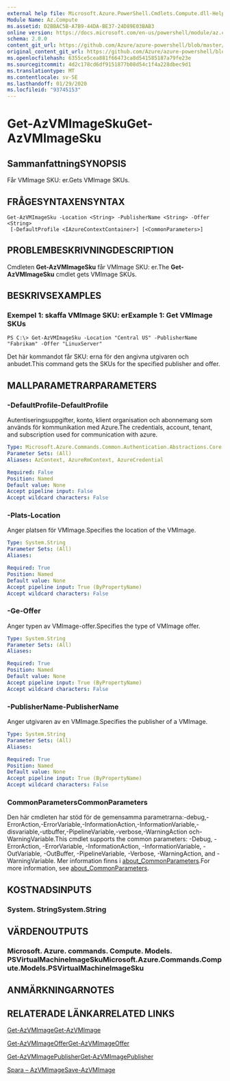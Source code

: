 ```yaml
---
external help file: Microsoft.Azure.PowerShell.Cmdlets.Compute.dll-Help.xml
Module Name: Az.Compute
ms.assetid: D2BBAC5B-A7B9-44DA-BE37-24D89E03BAB3
online version: https://docs.microsoft.com/en-us/powershell/module/az.compute/get-azvmimagesku
schema: 2.0.0
content_git_url: https://github.com/Azure/azure-powershell/blob/master/src/Compute/Compute/help/Get-AzVMImageSku.md
original_content_git_url: https://github.com/Azure/azure-powershell/blob/master/src/Compute/Compute/help/Get-AzVMImageSku.md
ms.openlocfilehash: 6355ce5cea881f66473ca8d541585187a79fe23e
ms.sourcegitcommit: 4d2c178cd6df9151877b08d54c1f4a228dbec9d1
ms.translationtype: MT
ms.contentlocale: sv-SE
ms.lasthandoff: 01/29/2020
ms.locfileid: "93745153"
---
```

# <span data-ttu-id="a0066-101">Get-AzVMImageSku</span><span class="sxs-lookup"><span data-stu-id="a0066-101">Get-AzVMImageSku</span></span>

## <span data-ttu-id="a0066-102">Sammanfattning</span><span class="sxs-lookup"><span data-stu-id="a0066-102">SYNOPSIS</span></span>
<span data-ttu-id="a0066-103">Får VMImage SKU: er.</span><span class="sxs-lookup"><span data-stu-id="a0066-103">Gets VMImage SKUs.</span></span>

## <span data-ttu-id="a0066-104">FRÅGESYNTAXEN</span><span class="sxs-lookup"><span data-stu-id="a0066-104">SYNTAX</span></span>

```
Get-AzVMImageSku -Location <String> -PublisherName <String> -Offer <String>
 [-DefaultProfile <IAzureContextContainer>] [<CommonParameters>]
```

## <span data-ttu-id="a0066-105">PROBLEMBESKRIVNING</span><span class="sxs-lookup"><span data-stu-id="a0066-105">DESCRIPTION</span></span>
<span data-ttu-id="a0066-106">Cmdleten **Get-AzVMImageSku** får VMImage SKU: er.</span><span class="sxs-lookup"><span data-stu-id="a0066-106">The **Get-AzVMImageSku** cmdlet gets VMImage SKUs.</span></span>

## <span data-ttu-id="a0066-107">BESKRIVS</span><span class="sxs-lookup"><span data-stu-id="a0066-107">EXAMPLES</span></span>

### <span data-ttu-id="a0066-108">Exempel 1: skaffa VMImage SKU: er</span><span class="sxs-lookup"><span data-stu-id="a0066-108">Example 1: Get VMImage SKUs</span></span>
```
PS C:\> Get-AzVMImageSku -Location "Central US" -PublisherName "Fabrikam" -Offer "LinuxServer"
```

<span data-ttu-id="a0066-109">Det här kommandot får SKU: erna för den angivna utgivaren och anbudet.</span><span class="sxs-lookup"><span data-stu-id="a0066-109">This command gets the SKUs for the specified publisher and offer.</span></span>

## <span data-ttu-id="a0066-110">MALLPARAMETRAR</span><span class="sxs-lookup"><span data-stu-id="a0066-110">PARAMETERS</span></span>

### <span data-ttu-id="a0066-111">-DefaultProfile</span><span class="sxs-lookup"><span data-stu-id="a0066-111">-DefaultProfile</span></span>
<span data-ttu-id="a0066-112">Autentiseringsuppgifter, konto, klient organisation och abonnemang som används för kommunikation med Azure.</span><span class="sxs-lookup"><span data-stu-id="a0066-112">The credentials, account, tenant, and subscription used for communication with azure.</span></span>

```yaml
Type: Microsoft.Azure.Commands.Common.Authentication.Abstractions.Core.IAzureContextContainer
Parameter Sets: (All)
Aliases: AzContext, AzureRmContext, AzureCredential

Required: False
Position: Named
Default value: None
Accept pipeline input: False
Accept wildcard characters: False
```

### <span data-ttu-id="a0066-113">-Plats</span><span class="sxs-lookup"><span data-stu-id="a0066-113">-Location</span></span>
<span data-ttu-id="a0066-114">Anger platsen för VMImage.</span><span class="sxs-lookup"><span data-stu-id="a0066-114">Specifies the location of the VMImage.</span></span>

```yaml
Type: System.String
Parameter Sets: (All)
Aliases:

Required: True
Position: Named
Default value: None
Accept pipeline input: True (ByPropertyName)
Accept wildcard characters: False
```

### <span data-ttu-id="a0066-115">-Ge</span><span class="sxs-lookup"><span data-stu-id="a0066-115">-Offer</span></span>
<span data-ttu-id="a0066-116">Anger typen av VMImage-offer.</span><span class="sxs-lookup"><span data-stu-id="a0066-116">Specifies the type of VMImage offer.</span></span>

```yaml
Type: System.String
Parameter Sets: (All)
Aliases:

Required: True
Position: Named
Default value: None
Accept pipeline input: True (ByPropertyName)
Accept wildcard characters: False
```

### <span data-ttu-id="a0066-117">-PublisherName</span><span class="sxs-lookup"><span data-stu-id="a0066-117">-PublisherName</span></span>
<span data-ttu-id="a0066-118">Anger utgivaren av en VMImage.</span><span class="sxs-lookup"><span data-stu-id="a0066-118">Specifies the publisher of a VMImage.</span></span>

```yaml
Type: System.String
Parameter Sets: (All)
Aliases:

Required: True
Position: Named
Default value: None
Accept pipeline input: True (ByPropertyName)
Accept wildcard characters: False
```

### <span data-ttu-id="a0066-119">CommonParameters</span><span class="sxs-lookup"><span data-stu-id="a0066-119">CommonParameters</span></span>
<span data-ttu-id="a0066-120">Den här cmdleten har stöd för de gemensamma parametrarna:-debug,-ErrorAction,-ErrorVariable,-InformationAction,-InformationVariable,-disvariable,-utbuffer,-PipelineVariable,-verbose,-WarningAction och-WarningVariable.</span><span class="sxs-lookup"><span data-stu-id="a0066-120">This cmdlet supports the common parameters: -Debug, -ErrorAction, -ErrorVariable, -InformationAction, -InformationVariable, -OutVariable, -OutBuffer, -PipelineVariable, -Verbose, -WarningAction, and -WarningVariable.</span></span> <span data-ttu-id="a0066-121">Mer information finns i [about_CommonParameters](https://go.microsoft.com/fwlink/?LinkID=113216).</span><span class="sxs-lookup"><span data-stu-id="a0066-121">For more information, see [about_CommonParameters](https://go.microsoft.com/fwlink/?LinkID=113216).</span></span>

## <span data-ttu-id="a0066-122">KOSTNADS</span><span class="sxs-lookup"><span data-stu-id="a0066-122">INPUTS</span></span>

### <span data-ttu-id="a0066-123">System. String</span><span class="sxs-lookup"><span data-stu-id="a0066-123">System.String</span></span>

## <span data-ttu-id="a0066-124">VÄRDEN</span><span class="sxs-lookup"><span data-stu-id="a0066-124">OUTPUTS</span></span>

### <span data-ttu-id="a0066-125">Microsoft. Azure. commands. Compute. Models. PSVirtualMachineImageSku</span><span class="sxs-lookup"><span data-stu-id="a0066-125">Microsoft.Azure.Commands.Compute.Models.PSVirtualMachineImageSku</span></span>

## <span data-ttu-id="a0066-126">ANMÄRKNINGAR</span><span class="sxs-lookup"><span data-stu-id="a0066-126">NOTES</span></span>

## <span data-ttu-id="a0066-127">RELATERADE LÄNKAR</span><span class="sxs-lookup"><span data-stu-id="a0066-127">RELATED LINKS</span></span>

[<span data-ttu-id="a0066-128">Get-AzVMImage</span><span class="sxs-lookup"><span data-stu-id="a0066-128">Get-AzVMImage</span></span>](./Get-AzVMImage.md)

[<span data-ttu-id="a0066-129">Get-AzVMImageOffer</span><span class="sxs-lookup"><span data-stu-id="a0066-129">Get-AzVMImageOffer</span></span>](./Get-AzVMImageOffer.md)

[<span data-ttu-id="a0066-130">Get-AzVMImagePublisher</span><span class="sxs-lookup"><span data-stu-id="a0066-130">Get-AzVMImagePublisher</span></span>](./Get-AzVMImagePublisher.md)

[<span data-ttu-id="a0066-131">Spara – AzVMImage</span><span class="sxs-lookup"><span data-stu-id="a0066-131">Save-AzVMImage</span></span>](./Save-AzVMImage.md)


